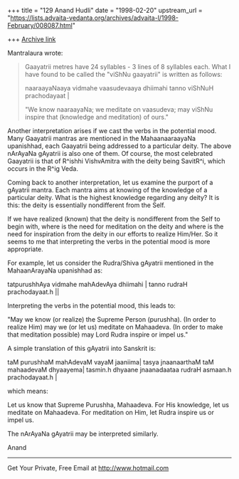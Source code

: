 +++
title = "129 Anand Hudli"
date = "1998-02-20"
upstream_url = "https://lists.advaita-vedanta.org/archives/advaita-l/1998-February/008087.html"

+++
[Archive link](https://lists.advaita-vedanta.org/archives/advaita-l/1998-February/008087.html)

  Mantralaura wrote:
>  Gaayatrii metres have 24 syllables - 3 lines
>of 8 syllables each. What I have found to be
>called the "viShNu gaayatrii" is written
>as follows:
>
>  naaraayaNaaya vidmahe
>  vaasudevaaya dhiimahi
>  tanno viShNuH prachodayaat |
>
>  "We know naaraayaNa;
>   we meditate on vaasudeva;
>   may viShNu inspire that (knowledge
>     and meditation) of ours."
>

 Another interpretation arises if we cast the verbs in the potential
 mood. Many Gaayatrii mantras are mentioned in the MahaanaaraayaNa
 upanishhad, each Gaayatrii being addressed to a particular deity.
 The above nArAyaNa gAyatrii is also one of them. Of course, the
 most celebrated Gaayatrii is that of R^ishhi VishvAmitra with the
 deity being SavitR^i, which occurs in the R^ig Veda.

 Coming back to another interpretation, let us examine the purport
 of a gAyatrii mantra. Each mantra aims at knowing of the knowledge
 of a particular deity. What is the highest knowledge regarding any
 deity? It is this: the deity is essentially nondifferent from the
 Self.

 If we have realized (known) that the deity is nondifferent from
 the Self to begin with, where is the need for meditation on the deity
 and where is the need for inspiration from the deity in our efforts
 to realize Him/Her. So it seems to me that interpreting the verbs
 in the potential mood is more appropriate.

 For example, let us consider the Rudra/Shiva gAyatrii mentioned in
 the MahaanArayaNa upanishhad as:

  tatpurushhAya vidmahe mahAdevAya dhiimahi |
  tanno rudraH prachodayaat.h ||

  Interpreting the verbs in the potential mood, this leads to:

  "May we know (or realize) the Supreme Person (purushha). (In
   order to realize Him) may we (or let us) meditate on Mahaadeva.
   (In order to make that meditation possible) may Lord Rudra
   inspire or impel us."

  A simple translation of this gAyatrii into Sanskrit is:

  taM purushhaM mahAdevaM vayaM jaaniima| tasya jnaanaarthaM
  taM mahaadevaM dhyaayema| tasmin.h dhyaane jnaanadaataa rudraH
  asmaan.h prachodayaat.h |

  which means:

  Let us know that Supreme Purushha, Mahaadeva. For His knowledge,
  let us meditate on Mahaadeva. For meditation on Him, let Rudra
   inspire us or impel us.

  The nArAyaNa gAyatrii may be interpreted similarly.

  Anand



______________________________________________________
Get Your Private, Free Email at http://www.hotmail.com

